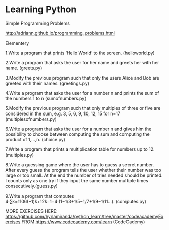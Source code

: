# Learning Python             

[id]: https://octodex.github.com/images/dojocat.jpg  "The Dojocat"                                                                                                                    

Simple Programming Problems

http://adriann.github.io/programming_problems.html


Elementery

1.Write a program that prints ‘Hello World’ to the screen. (helloworld.py)

2.Write a program that asks the user for her name and greets her with her name. (greets.py)

3.Modify the previous program such that only the users Alice and Bob are greeted with their names. (greetings.py)

4.Write a program that asks the user for a number n and prints the sum of the numbers 1 to n (sumofnumbers.py)

5.Modify the previous program such that only multiples of three or five are considered in the sum, e.g. 3, 5, 6, 9, 10, 12, 15 for n=17 (multiplesofnumbers.py)

6.Write a program that asks the user for a number n and gives him the possibility to choose between computing the sum and computing the product of 1,…,n. (choice.py)

7.Write a program that prints a multiplication table for numbers up to 12. (multiples.py)

8.Write a guessing game where the user has to guess a secret number. After every guess the program tells the user whether their number was too large or too small. At the end the number of tries needed should be printed. I counts only as one try if they input the same number multiple times consecutively.(guess.py)

9.Write a program that computes
4⋅∑k=1106(−1)k+12k−1=4⋅(1−1/3+1/5−1/7+1/9−1/11…). (computes.py)

MORE EXERCISES HERE: https://github.com/hyrlamiranda/python_learn/tree/master/codeacademyExercises FROM https://www.codecademy.com/learn (CodeCademy)
